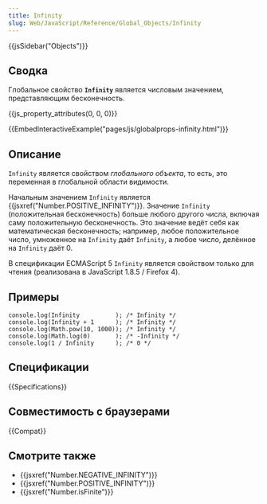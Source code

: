 ```yaml
---
title: Infinity
slug: Web/JavaScript/Reference/Global_Objects/Infinity
---
```


{{jsSidebar("Objects")}}

## Сводка

Глобальное свойство **`Infinity`** является числовым значением, представляющим бесконечность.

{{js_property_attributes(0, 0, 0)}}

{{EmbedInteractiveExample("pages/js/globalprops-infinity.html")}}

## Описание

`Infinity` является свойством _глобального объекта_, то есть, это переменная в глобальной области видимости.

Начальным значением `Infinity` является {{jsxref("Number.POSITIVE_INFINITY")}}. Значение `Infinity` (положительная бесконечность) больше любого другого числа, включая саму положительную бесконечность. Это значение ведёт себя как математическая бесконечность; например, любое положительное число, умноженное на `Infinity` даёт `Infinity`, а любое число, делённое на `Infinity` даёт 0.

В спецификации ECMAScript 5 `Infinity` является свойством только для чтения (реализована в JavaScript 1.8.5 / Firefox 4).

## Примеры

```
console.log(Infinity          ); /* Infinity */
console.log(Infinity + 1      ); /* Infinity */
console.log(Math.pow(10, 1000)); /* Infinity */
console.log(Math.log(0)       ); /* -Infinity */
console.log(1 / Infinity      ); /* 0 */
```

## Спецификации

{{Specifications}}

## Совместимость с браузерами

{{Compat}}

## Смотрите также

- {{jsxref("Number.NEGATIVE_INFINITY")}}
- {{jsxref("Number.POSITIVE_INFINITY")}}
- {{jsxref("Number.isFinite")}}
